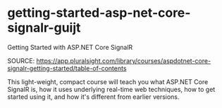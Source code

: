 # getting-started-asp-net-core-signalr-guijt
Getting Started with ASP.NET Core SignalR

SOURCE: https://app.pluralsight.com/library/courses/aspdotnet-core-signalr-getting-started/table-of-contents

This light-weight, compact course will teach you what ASP.NET Core SignalR is, how it uses underlying real-time web techniques, how to get started using it, and how it's different from earlier versions.

